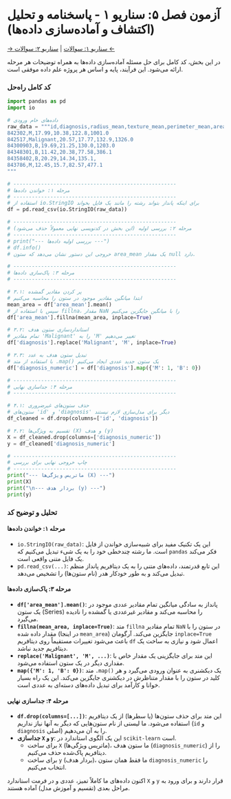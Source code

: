 # آزمون فصل ۵: سناریو ۱ - پاسخنامه و تحلیل (اکتشاف و آماده‌سازی داده‌ها)

[→ سناریو ۱: سوالات](./scenario-01-questions.md) | [سناریو ۲: سوالات ←](./scenario-02-questions.md)

در این بخش، کد کامل برای حل مسئله آماده‌سازی داده‌ها به همراه توضیحات هر مرحله ارائه می‌شود. این فرآیند، پایه و اساس هر پروژه علم داده موفقی است.

### کد کامل راه‌حل

```python
import pandas as pd
import io

# داده‌های خام ورودی
raw_data = """id,diagnosis,radius_mean,texture_mean,perimeter_mean,area_mean
842302,M,17.99,10.38,122.8,1001.0
842517,Malignant,20.57,17.77,132.9,1326.0
84300903,B,19.69,21.25,130.0,1203.0
84348301,B,11.42,20.38,77.58,386.1
84358402,B,20.29,14.34,135.1,
843786,M,12.45,15.7,82.57,477.1
"""

# -----------------------------------------------------
# مرحله ۱: خواندن داده‌ها
# -----------------------------------------------------
# استفاده از io.StringIO برای اینکه پانداز بتواند رشته را مانند یک فایل بخواند
df = pd.read_csv(io.StringIO(raw_data))

# -----------------------------------------------------
# مرحله ۲: بررسی اولیه (این بخش در کدنویسی نهایی معمولاً حذف می‌شود)
# -----------------------------------------------------
# print("--- بررسی اولیه داده‌ها ---")
# df.info()
# خروجی این دستور نشان می‌دهد که ستون area_mean یک مقدار null دارد.

# -----------------------------------------------------
# مرحله ۳: پاک‌سازی داده‌ها
# -----------------------------------------------------

# ۳.۱: پر کردن مقادیر گمشده
# ابتدا میانگین مقادیر موجود در ستون را محاسبه می‌کنیم
mean_area = df['area_mean'].mean()
# سپس با استفاده از fillna، مقدار NaN را با میانگین جایگزین می‌کنیم
df['area_mean'].fillna(mean_area, inplace=True)

# ۳.۲: استانداردسازی ستون هدف
# تمام مقادیر 'Malignant' را به 'M' تغییر می‌دهیم
df['diagnosis'].replace('Malignant', 'M', inplace=True)

# ۳.۳: تبدیل ستون هدف به عدد
# با استفاده از متد .map() یک ستون جدید عددی ایجاد می‌کنیم
df['diagnosis_numeric'] = df['diagnosis'].map({'M': 1, 'B': 0})

# -----------------------------------------------------
# مرحله ۴: جداسازی نهایی
# -----------------------------------------------------

# ۴.۱: حذف ستون‌های غیرضروری
# ستون‌های 'id' و 'diagnosis' دیگر برای مدل‌سازی لازم نیستند
df_cleaned = df.drop(columns=['id', 'diagnosis'])

# ۴.۲: تقسیم به ویژگی‌ها (X) و هدف (y)
X = df_cleaned.drop(columns=['diagnosis_numeric'])
y = df_cleaned['diagnosis_numeric']

# -----------------------------------------------------
# چاپ خروجی نهایی برای بررسی
# -----------------------------------------------------
print("--- ماتریس ویژگی‌ها (X) ---")
print(X)
print("\n--- بردار هدف (y) ---")
print(y)
```

### تحلیل و توضیح کد

#### مرحله ۱: خواندن داده‌ها

- `io.StringIO(raw_data)`: این یک تکنیک مفید برای شبیه‌سازی خواندن از فایل است. ما رشته چندخطی خود را به یک شیء تبدیل می‌کنیم که `pandas` فکر می‌کند یک فایل متنی واقعی است.
- `pd.read_csv(...)`: این تابع قدرتمند، داده‌های متنی را به یک دیتافریم پانداز منظم تبدیل می‌کند و به طور خودکار هدر (نام ستون‌ها) را تشخیص می‌دهد.

#### مرحله ۳: پاک‌سازی داده‌ها

- **`df['area_mean'].mean()`**: پانداز به سادگی میانگین تمام مقادیر عددی موجود در یک ستون (Series) را محاسبه می‌کند و مقادیر غیرعددی یا گمشده را نادیده می‌گیرد.
- **`fillna(mean_area, inplace=True)`**: متد `fillna` تمام مقادیر `NaN` در ستون را با مقدار داده شده (در اینجا `mean_area`) جایگزین می‌کند. آرگومان `inplace=True` باعث می‌شود تغییرات مستقیماً روی دیتافریم `df` اعمال شود و نیازی به ساخت یک دیتافریم جدید نباشد.
- **`replace('Malignant', 'M', ...)`**: این متد برای جایگزینی یک مقدار خاص با مقداری دیگر در یک ستون استفاده می‌شود.
- **`map({'M': 1, 'B': 0})`**: متد `.map()` یک دیکشنری به عنوان ورودی می‌گیرد و هر کلید در ستون را با مقدار متناظرش در دیکشنری جایگزین می‌کند. این یک راه بسیار خوانا و کارآمد برای تبدیل داده‌های دسته‌ای به عددی است.

#### مرحله ۴: جداسازی نهایی

- **`df.drop(columns=[...])`**: این متد برای حذف ستون‌ها (یا سطرها) از یک دیتافریم استفاده می‌شود. ما لیستی از نام ستون‌هایی که دیگر به آنها نیاز نداریم (`id` و `diagnosis` اصلی) را به آن می‌دهیم.
- **جداسازی `X` و `y`**: این یک الگوی استاندارد در `scikit-learn` است.
  - برای ساخت `X` (ماتریس ویژگی‌ها)، ما ستون هدف (`diagnosis_numeric`) را از دیتافریم پاک‌شده حذف می‌کنیم.
  - برای ساخت `y` (بردار هدف)، ما فقط همان ستون `diagnosis_numeric` را انتخاب می‌کنیم.

اکنون داده‌های ما کاملاً تمیز، عددی و در فرمت استاندارد `X` و `y` قرار دارند و برای ورود به مراحل بعدی (تقسیم و آموزش مدل) آماده هستند.
